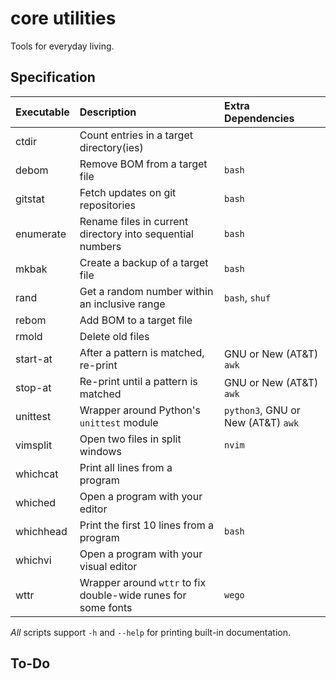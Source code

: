 # core utilities

Tools for everyday living.


## Specification

Executable      |Description                                                   |Extra Dependencies
:---------------|:-------------------------------------------------------------|:-----------------
ctdir           |Count entries in a target directory(ies)
debom           |Remove BOM from a target file                                 |`bash`
gitstat         |Fetch updates on git repositories                             |`bash`
enumerate       |Rename files in current directory into sequential numbers     |`bash`
mkbak           |Create a backup of a target file                              |`bash`
rand            |Get a random number within an inclusive range                 |`bash`, `shuf`
rebom           |Add BOM to a target file
rmold           |Delete old files
start-at        |After a pattern is matched, re-print                          |GNU or New (AT&T) `awk`
stop-at         |Re-print until a pattern is matched                           |GNU or New (AT&T) `awk`
unittest        |Wrapper around Python's `unittest` module                     |`python3`, GNU or New (AT&T) `awk`
vimsplit        |Open two files in split windows                               |`nvim`
whichcat        |Print all lines from a program
whiched         |Open a program with your editor
whichhead       |Print the first 10 lines from a program                       |`bash`
whichvi         |Open a program with your visual editor
wttr            |Wrapper around `wttr` to fix double-wide runes for some fonts |`wego`

*All* scripts support `-h` and `--help` for printing built-in documentation.


## To-Do

